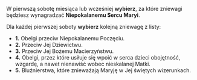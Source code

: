 W pierwszą sobotę miesiąca lub wcześniej **wybierz**, za które zniewagi będziesz wynagradzać **Niepokalanemu Sercu Maryi**.

Dla każdej pierwszej soboty **wybierz** kolejną zniewagę z listy:
- **1.** Obelgi przeciw Niepokalanemu Poczęciu.
- **2.** Przeciw Jej Dziewictwu.
- **3.** Przeciw Jej Bożemu Macierzyństwu.
- **4.** Obelgi, przez które usiłuje się wpoić w serca dzieci obojętność, wzgardę, a nawet nienawiść wobec nieskalanej Matki.
- **5.** Bluźnierstwa, które znieważają Maryję w Jej świętych wizerunkach.
